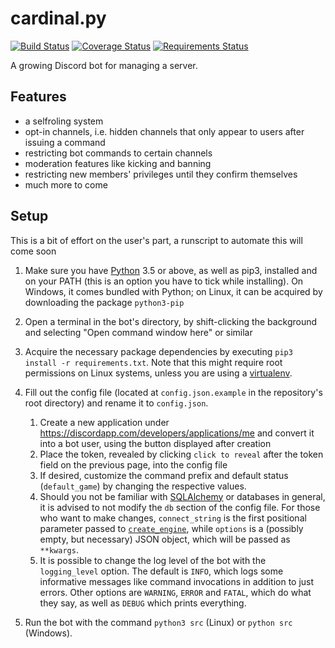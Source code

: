 # cardinal.py

[![Build Status](https://travis-ci.org/FallenWarrior2k/cardinal.py.svg?branch=test)](https://travis-ci.org/FallenWarrior2k/cardinal.py)
[![Coverage Status](https://coveralls.io/repos/github/FallenWarrior2k/cardinal.py/badge.svg?branch=test)](https://coveralls.io/github/FallenWarrior2k/cardinal.py?branch=test)
[![Requirements Status](https://requires.io/github/FallenWarrior2k/cardinal.py/requirements.svg?branch=test)](https://requires.io/github/FallenWarrior2k/cardinal.py/requirements/?branch=test)

A growing Discord bot for managing a server.

## Features

- a selfroling system
- opt-in channels, i.e. hidden channels that only appear to users after issuing a command
- restricting bot commands to certain channels
- moderation features like kicking and banning
- restricting new members' privileges until they confirm themselves
- much more to come

## Setup

This is a bit of effort on the user's part, a runscript to automate this will come soon

1. Make sure you have [Python](https://www.python.org/downloads/) 3.5 or above, as well as pip3, installed and on your PATH (this is an option you have to tick while installing). 
On Windows, it comes bundled with Python; on Linux, it can be acquired by downloading the package `python3-pip`
2. Open a terminal in the bot's directory, by shift-clicking the background and selecting "Open command window here" or similar
3. Acquire the necessary package dependencies by executing `pip3 install -r requirements.txt`.
Note that this might require root permissions on Linux systems, unless you are using a [virtualenv](https://virtualenv.pypa.io/).
4. Fill out the config file (located at `config.json.example` in the repository's root directory) and rename it to `config.json`.  

    1. Create a new application under https://discordapp.com/developers/applications/me and convert it into a bot user, using the button displayed after creation
    2. Place the token, revealed by clicking `click to reveal` after the token field on the previous page, into the config file
    3. If desired, customize the command prefix and default status (`default_game`) by changing the respective values.
    4. Should you not be familiar with [SQLAlchemy](https://www.sqlalchemy.org/) or databases in general,
    it is advised to not modify the `db` section of the config file.
    For those who want to make changes, `connect_string` is the first positional parameter passed to 
    [`create_engine`](http://docs.sqlalchemy.org/en/latest/core/engines.html?highlight=create_engine#sqlalchemy.create_engine),
    while `options` is a (possibly empty, but necessary) JSON object, which will be passed as `**kwargs`.
    5. It is possible to change the log level of the bot with the `logging_level` option. The default is `INFO`,
    which logs some informative messages like command invocations in addition to just errors.
    Other options are `WARNING`, `ERROR` and `FATAL`, which do what they say, as well as `DEBUG` which prints everything.
  
5. Run the bot with the command `python3 src` (Linux) or `python src` (Windows).

